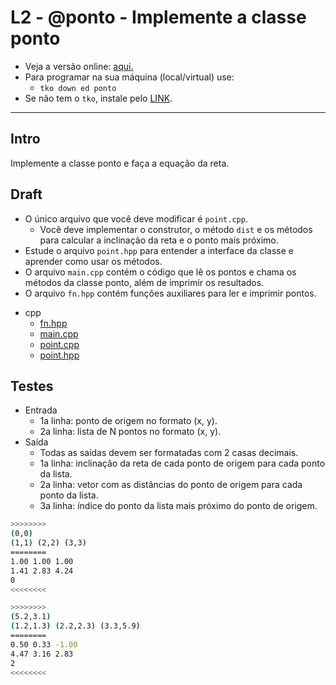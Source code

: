# L2 - @ponto - Implemente a classe ponto

- Veja a versão online: [aqui.](https://github.com/qxcodeed/arcade/blob/master/base/ponto/Readme.md)
- Para programar na sua máquina (local/virtual) use:
  - `tko down ed ponto`
- Se não tem o `tko`, instale pelo [LINK](https://github.com/senapk/tko#tko).

---

## Intro

Implemente a classe ponto e faça a equação da reta.

## Draft

- O único arquivo que você deve modificar é `point.cpp`.
  - Você deve implementar o construtor, o método `dist` e os métodos para calcular a inclinação da reta e o ponto mais próximo.
- Estude o arquivo `point.hpp` para entender a interface da classe e aprender como usar os métodos.
- O arquivo `main.cpp` contém o código que lê os pontos e chama os métodos da classe ponto, além de imprimir os resultados.
- O arquivo `fn.hpp` contém funções auxiliares para ler e imprimir pontos.

<!-- draft -->
- cpp
  - [fn.hpp](https://github.com/qxcodeed/arcade/blob/master/base/ponto/.cache/lang/cpp/fn.hpp)
  - [main.cpp](https://github.com/qxcodeed/arcade/blob/master/base/ponto/.cache/lang/cpp/main.cpp)
  - [point.cpp](https://github.com/qxcodeed/arcade/blob/master/base/ponto/.cache/lang/cpp/point.cpp)
  - [point.hpp](https://github.com/qxcodeed/arcade/blob/master/base/ponto/.cache/lang/cpp/point.hpp)

<!-- draft -->

## Testes

- Entrada
  - 1a linha: ponto de origem no formato (x, y).
  - 2a linha: lista de N pontos no formato (x, y).
- Saída
  - Todas as saídas devem ser formatadas com 2 casas decimais.
  - 1a linha: inclinação da reta de cada ponto de origem para cada ponto da lista.
  - 2a linha: vetor com as distâncias do ponto de origem para cada ponto da lista.
  - 3a linha: índice do ponto da lista mais próximo do ponto de origem.

```bash
>>>>>>>>
(0,0)
(1,1) (2,2) (3,3)
========
1.00 1.00 1.00
1.41 2.83 4.24
0
<<<<<<<<

>>>>>>>>
(5.2,3.1)
(1.2,1.3) (2.2,2.3) (3.3,5.9)
========
0.50 0.33 -1.00
4.47 3.16 2.83
2
<<<<<<<<
```
